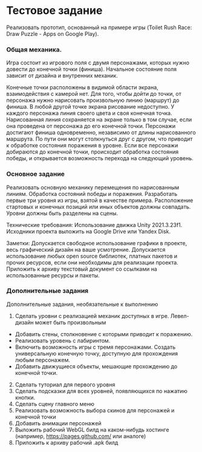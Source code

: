 # Тестовое задание

Реализовать прототип, основанный на примере игры (Toilet Rush Race: Draw Puzzle - Apps on Google Play).

### Общая механика.

Игра состоит из игрового поля с двумя персонажами, которых нужно довести до конечной точки (финиша). Начальное состояние поля зависит от дизайна и внутренних механик.

Конечные точки расположены в видимой области экрана, взаимодействия с камерой нет. Для того, чтобы дойти до точки, от персонажа нужно нарисовать произвольную линию (маршрут) до финиша. В любой другой точке экрана рисование недоступно. У каждого персонажа линия своего цвета и своя конечная точка. Нарисованная линия сохраняется на экране только в том случае, если она проведена от персонажа до его конечной точки. Персонажи достигают финиша одновременно, независимо от длины нарисованного маршрута. По пути они могут столкнуться друг с другом, что приводит к обработке состояния поражения в уровне. Если все персонажи добираются до конечной точки, происходит обработка состояния победы, и открывается возможность перехода на следующий уровень.

### Основное задание

Реализовать основную механику перемещения по нарисованным линиям.
Обработка состояний победы и поражения.
Разработать первые три уровня из игры, взятой в качестве примера. Расположение стартовых и конечных позиций или иных объектов должны совпадать.
Уровни должны быть разделены на сцены.

Технические требования:
Использование движка Unity 2021.3.23f1.
Исходники проекта выложить на Google Drive или Yandex Disk.


Заметки:
Допускается свободное использование графики в проекте, весь графический дизайн на ваше усмотрение. 
Допускается использование любых open source библиотек, платных пакетов и прочих ресурсов, если они необходимы для реализации проекта.
Приложить к архиву текстовый документ со ссылками на использованные ресурсы и пакеты.


### Дополнительные задания

Дополнительные задания, необязательные к выполнению

1) Сделать уровни с реализацией механик доступных в игре. Левел-дизайн может быть произвольным
- Добавить стены, столкновение с которыми приводит к поражению.
- Реализовать уровень с лабиринтом.
- Включить возможность игры с тремя персонажами. Создать универсальную конечную точку, доступную для прохождения любым персонажем.
- Добавить движущиеся объекты, мешающие прохождению до конечной точки.
2) Сделать туториал для первого уровня
3) Сделать подсказки для всех уровней, появляющихся по нажатию кнопки.
4) Сделать сцену главного меню
5) Реализовать возможность выбора скинов для персонажей и конечной точки
6) Добавить анимации персонажей
7) Выложить рабочий WebGL билд на каком-нибудь хостинге (например, https://pages.github.com/ или аналоге)
8) Приложить к архиву рабочий .apk билд
